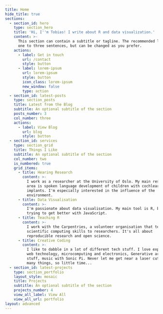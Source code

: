 ```yaml
---
title: Home
hide_title: true
sections:
  - section_id: hero
    type: section_hero
    title: 'Hi, I''m Tobias! I write about R and data visualization.'
    content: >-
      This section can contain a subtitle or tagline. The recommended length is
      one to three sentences, but can be changed as you prefer.
    actions:
      - label: Get in touch
        url: /contact
        style: button
      - label: lorem-ipsum
        url: lorem-ipsum
        style: button
        icon_class: lorem-ipsum
        new_window: false
        type: action
  - section_id: latest-posts
    type: section_posts
    title: Latest from the Blog
    subtitle: An optional subtitle of the section
    posts_number: 3
    col_number: three
    actions:
      - label: View Blog
        url: blog
        style: button
  - section_id: services
    type: section_grid
    title: Things I Like
    subtitle: An optional subtitle of the section
    col_number: two
    is_numbered: true
    grid_items:
      - title: Hearing Research
        content: >-
          I work as a researcher at the University of Oslo. My main research
          area is spoken language development of children with cochlear
          implants. I'm especially interested in the influence of the
          environment.
      - title: Data Visualisation
        content: >-
          I'm passionate about data visualisation. My main tool is R, but I am
          trying to get better with JavaScript.
      - title: Teaching R
        content: >-
          I work with the Carpentries, a volunteer organisation that teaches
          scientific computing skills to researchers. It's all about
          reproducible research and open science. 
      - title: Creative Coding
        content: >-
          I like to dabble in a lot of different tech stuff. I love exploring
          web technology, microcomputing and electronics, Generative art, AR/VR
          stuff, music with Sonic Pi. Never let me get near a laser cutter. So
          many things, so little time...
  - section_id: latest-projects
    type: section_portfolio
    layout_style: mosaic
    title: Projects
    subtitle: An optional subtitle of the section
    projects_number: 4
    view_all_label: View All
    view_all_url: portfolio
layout: advanced
---
```

